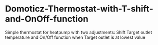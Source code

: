 # Domoticz-Thermostat-with-T-shift-and-OnOff-function
Simple thermostat for heatpump with two adjustments: Shift Target outlet temperature and On/Off function when Target outlet is at lowest value
